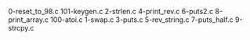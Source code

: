 0-reset_to_98.c
101-keygen.c
2-strlen.c
4-print_rev.c
6-puts2.c
8-print_array.c
100-atoi.c
1-swap.c
3-puts.c
5-rev_string.c
7-puts_half.c
9-strcpy.c

